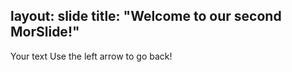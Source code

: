 layout: slide
title: "Welcome to our second MorSlide!"
---
Your text
Use the left arrow to go back!
